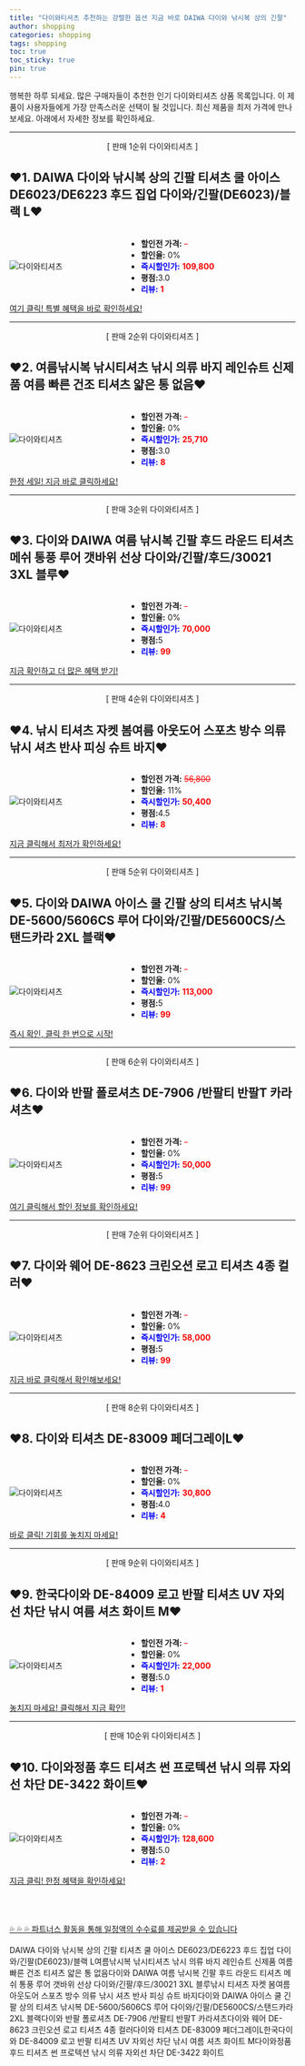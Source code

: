 ```yaml
---
title: "다이와티셔츠 추천하는 강렬한 옵션 지금 바로 DAIWA 다이와 낚시복 상의 긴팔"
author: shopping
categories: shopping
tags: shopping
toc: true
toc_sticky: true
pin: true
---
```

행복한 하루 되세요. 많은 구매자들이 추천한 인기 다이와티셔츠 상품 목록입니다. 이 제품이 사용자들에게 가장 만족스러운 선택이 될 것입니다. 최신 제품을 최저 가격에 만나보세요. 아래에서 자세한 정보를 확인하세요.

---
<p class="toplist" style="margin: 0 auto; display: block; width: fit-content;">[ 판매 1순위 다이와티셔츠 ]</p>

<h2><strong>❤️1. DAIWA 다이와 낚시복 상의 긴팔 티셔츠 쿨 아이스 DE6023/DE6223 후드 집업 다이와/긴팔(DE6023)/블랙 L❤️</strong></h2>

<div style="display: flex; align-items: center;">
    <div style="flex: 0.4;">
        <img src="https://thumbnail6.coupangcdn.com/thumbnails/remote/230x230ex/image/vendor_inventory/39c1/693121ae27412a5219574b2646004568f9ebf1f0162413ff7cb4b8f30c79.jpg" alt="다이와티셔츠" style="max-width: 100%;">
    </div>
    <div style="flex: 0.6; margin-left: 10px;">
        <ul>
            <li><strong>할인전 가격:</strong> <del style="color: red;">-</del></li>
            <li><strong>할인율:</strong> 0%</li>
            <li><span style='color:blue'><strong>즉시할인가:</strong></span> <span style='color:red'><strong>109,800</strong></span></li>
            <li><strong>평점:</strong>3.0</li>
            <li><span style='color:blue'><strong>리뷰:</strong></span> <span style='color:red'><strong>1</strong></span></li>
        </ul>
    </div>
</div>
<div class="center">
    <a href="https://selin100587001.github.io?lptag=AF9450613&subid=githubio&pageKey=8090691366&traceid=V0-153&itemId=22848932167&vendorItemId=89883614636" class="myButton">
        여기 클릭! 특별 혜택을 바로 확인하세요!
    </a>
</div>


---
<p class="toplist" style="margin: 0 auto; display: block; width: fit-content;">[ 판매 2순위 다이와티셔츠 ]</p>

<h2><strong>❤️2. 여름낚시복 낚시티셔츠 낚시 의류 바지 레인슈트 신제품 여름 빠른 건조 티셔츠 얇은 통 없음❤️</strong></h2>

<div style="display: flex; align-items: center;">
    <div style="flex: 0.4;">
        <img src="https://thumbnail10.coupangcdn.com/thumbnails/remote/230x230ex/image/vendor_inventory/93a1/08a38927c4996cd855b0e8aad54f3778975981a1a152a0a7b80005f2552f.jpg" alt="다이와티셔츠" style="max-width: 100%;">
    </div>
    <div style="flex: 0.6; margin-left: 10px;">
        <ul>
            <li><strong>할인전 가격:</strong> <del style="color: red;">-</del></li>
            <li><strong>할인율:</strong> 0%</li>
            <li><span style='color:blue'><strong>즉시할인가:</strong></span> <span style='color:red'><strong>25,710</strong></span></li>
            <li><strong>평점:</strong>3.0</li>
            <li><span style='color:blue'><strong>리뷰:</strong></span> <span style='color:red'><strong>8</strong></span></li>
        </ul>
    </div>
</div>
<div class="center">
    <a href="https://selin100587001.github.io?lptag=AF9450613&subid=githubio&pageKey=7391754470&traceid=V0-153&itemId=19112523982&vendorItemId=90479975410" class="myButton">
        한정 세일! 지금 바로 클릭하세요!
    </a>
</div>


---
<p class="toplist" style="margin: 0 auto; display: block; width: fit-content;">[ 판매 3순위 다이와티셔츠 ]</p>

<h2><strong>❤️3. 다이와 DAIWA 여름 낚시복 긴팔 후드 라운드 티셔츠 메쉬 통풍 루어 갯바위 선상 다이와/긴팔/후드/30021 3XL 블루❤️</strong></h2>

<div style="display: flex; align-items: center;">
    <div style="flex: 0.4;">
        <img src="https://thumbnail10.coupangcdn.com/thumbnails/remote/230x230ex/image/vendor_inventory/97c8/d2ae9dfe3eb33bcdb0de75d2a468ad4777edbfd68310968024b926a5f850.jpg" alt="다이와티셔츠" style="max-width: 100%;">
    </div>
    <div style="flex: 0.6; margin-left: 10px;">
        <ul>
            <li><strong>할인전 가격:</strong> <del style="color: red;">-</del></li>
            <li><strong>할인율:</strong> 0%</li>
            <li><span style='color:blue'><strong>즉시할인가:</strong></span> <span style='color:red'><strong>70,000</strong></span></li>
            <li><strong>평점:</strong>5</li>
            <li><span style='color:blue'><strong>리뷰:</strong></span> <span style='color:red'><strong>99</strong></span></li>
        </ul>
    </div>
</div>
<div class="center">
    <a href="https://selin100587001.github.io?lptag=AF9450613&subid=githubio&pageKey=8176535712&traceid=V0-153&itemId=23366469007&vendorItemId=90396782730" class="myButton">
        지금 확인하고 더 많은 혜택 받기!
    </a>
</div>


---
<p class="toplist" style="margin: 0 auto; display: block; width: fit-content;">[ 판매 4순위 다이와티셔츠 ]</p>

<h2><strong>❤️4. 낚시 티셔츠 자켓 봄여름 아웃도어 스포츠 방수 의류 낚시 셔츠 반사 피싱 슈트 바지❤️</strong></h2>

<div style="display: flex; align-items: center;">
    <div style="flex: 0.4;">
        <img src="https://thumbnail8.coupangcdn.com/thumbnails/remote/230x230ex/image/vendor_inventory/e72a/db0775df699f14ce1f8c626847fae0b5a629b9d5d33bd37f324e37dd2500.jpg" alt="다이와티셔츠" style="max-width: 100%;">
    </div>
    <div style="flex: 0.6; margin-left: 10px;">
        <ul>
            <li><strong>할인전 가격:</strong> <del style="color: red;">56,800</del></li>
            <li><strong>할인율:</strong> 11%</li>
            <li><span style='color:blue'><strong>즉시할인가:</strong></span> <span style='color:red'><strong>50,400</strong></span></li>
            <li><strong>평점:</strong>4.5</li>
            <li><span style='color:blue'><strong>리뷰:</strong></span> <span style='color:red'><strong>8</strong></span></li>
        </ul>
    </div>
</div>
<div class="center">
    <a href="https://selin100587001.github.io?lptag=AF9450613&subid=githubio&pageKey=7261312709&traceid=V0-153&itemId=18496103612&vendorItemId=85635534748" class="myButton">
        지금 클릭해서 최저가 확인하세요!
    </a>
</div>


---
<p class="toplist" style="margin: 0 auto; display: block; width: fit-content;">[ 판매 5순위 다이와티셔츠 ]</p>

<h2><strong>❤️5. 다이와 DAIWA 아이스 쿨 긴팔 상의 티셔츠 낚시복 DE-5600/5606CS 루어 다이와/긴팔/DE5600CS/스탠드카라 2XL 블랙❤️</strong></h2>

<div style="display: flex; align-items: center;">
    <div style="flex: 0.4;">
        <img src="https://thumbnail8.coupangcdn.com/thumbnails/remote/230x230ex/image/vendor_inventory/1d32/337091e220bfb3b845555e818b872c733bc8ebec50f44aa3fec0af423e88.jpg" alt="다이와티셔츠" style="max-width: 100%;">
    </div>
    <div style="flex: 0.6; margin-left: 10px;">
        <ul>
            <li><strong>할인전 가격:</strong> <del style="color: red;">-</del></li>
            <li><strong>할인율:</strong> 0%</li>
            <li><span style='color:blue'><strong>즉시할인가:</strong></span> <span style='color:red'><strong>113,000</strong></span></li>
            <li><strong>평점:</strong>5</li>
            <li><span style='color:blue'><strong>리뷰:</strong></span> <span style='color:red'><strong>99</strong></span></li>
        </ul>
    </div>
</div>
<div class="center">
    <a href="https://selin100587001.github.io?lptag=AF9450613&subid=githubio&pageKey=8159571079&traceid=V0-153&itemId=23257167161&vendorItemId=90289549901" class="myButton">
        즉시 확인, 클릭 한 번으로 시작!
    </a>
</div>


---
<p class="toplist" style="margin: 0 auto; display: block; width: fit-content;">[ 판매 6순위 다이와티셔츠 ]</p>

<h2><strong>❤️6. 다이와 반팔 폴로셔츠 DE-7906 /반팔티 반팔T 카라셔츠❤️</strong></h2>

<div style="display: flex; align-items: center;">
    <div style="flex: 0.4;">
        <img src="https://thumbnail6.coupangcdn.com/thumbnails/remote/230x230ex/image/vendor_inventory/86ac/1a27e01ded7825f3d1554590cdbca923f707fd7aed7314238d57b79982b4.jpeg" alt="다이와티셔츠" style="max-width: 100%;">
    </div>
    <div style="flex: 0.6; margin-left: 10px;">
        <ul>
            <li><strong>할인전 가격:</strong> <del style="color: red;">-</del></li>
            <li><strong>할인율:</strong> 0%</li>
            <li><span style='color:blue'><strong>즉시할인가:</strong></span> <span style='color:red'><strong>50,000</strong></span></li>
            <li><strong>평점:</strong>5</li>
            <li><span style='color:blue'><strong>리뷰:</strong></span> <span style='color:red'><strong>99</strong></span></li>
        </ul>
    </div>
</div>
<div class="center">
    <a href="https://selin100587001.github.io?lptag=AF9450613&subid=githubio&pageKey=7823798590&traceid=V0-153&itemId=21258501362&vendorItemId=88318891395" class="myButton">
        여기 클릭해서 할인 정보를 확인하세요!
    </a>
</div>


---
<p class="toplist" style="margin: 0 auto; display: block; width: fit-content;">[ 판매 7순위 다이와티셔츠 ]</p>

<h2><strong>❤️7. 다이와 웨어 DE-8623 크린오션 로고 티셔츠 4종 컬러❤️</strong></h2>

<div style="display: flex; align-items: center;">
    <div style="flex: 0.4;">
        <img src="https://thumbnail9.coupangcdn.com/thumbnails/remote/230x230ex/image/vendor_inventory/cde6/1866c4529612b7e8b57ff7899b163f75fbc91827bbb74db407a78a036805.jpg" alt="다이와티셔츠" style="max-width: 100%;">
    </div>
    <div style="flex: 0.6; margin-left: 10px;">
        <ul>
            <li><strong>할인전 가격:</strong> <del style="color: red;">-</del></li>
            <li><strong>할인율:</strong> 0%</li>
            <li><span style='color:blue'><strong>즉시할인가:</strong></span> <span style='color:red'><strong>58,000</strong></span></li>
            <li><strong>평점:</strong>5</li>
            <li><span style='color:blue'><strong>리뷰:</strong></span> <span style='color:red'><strong>99</strong></span></li>
        </ul>
    </div>
</div>
<div class="center">
    <a href="https://selin100587001.github.io?lptag=AF9450613&subid=githubio&pageKey=7262572264&traceid=V0-153&itemId=18502480490&vendorItemId=85641684587" class="myButton">
        지금 바로 클릭해서 확인해보세요!
    </a>
</div>


---
<p class="toplist" style="margin: 0 auto; display: block; width: fit-content;">[ 판매 8순위 다이와티셔츠 ]</p>

<h2><strong>❤️8. 다이와 티셔츠 DE-83009 페더그레이L❤️</strong></h2>

<div style="display: flex; align-items: center;">
    <div style="flex: 0.4;">
        <img src="https://thumbnail7.coupangcdn.com/thumbnails/remote/230x230ex/image/vendor_inventory/40df/2a177202b3a98be58f908f24141801bdc1c9d440443d9038e54d50ad7209.jpg" alt="다이와티셔츠" style="max-width: 100%;">
    </div>
    <div style="flex: 0.6; margin-left: 10px;">
        <ul>
            <li><strong>할인전 가격:</strong> <del style="color: red;">-</del></li>
            <li><strong>할인율:</strong> 0%</li>
            <li><span style='color:blue'><strong>즉시할인가:</strong></span> <span style='color:red'><strong>30,800</strong></span></li>
            <li><strong>평점:</strong>4.0</li>
            <li><span style='color:blue'><strong>리뷰:</strong></span> <span style='color:red'><strong>4</strong></span></li>
        </ul>
    </div>
</div>
<div class="center">
    <a href="https://selin100587001.github.io?lptag=AF9450613&subid=githubio&pageKey=1547747364&traceid=V0-153&itemId=2649478150&vendorItemId=70640109266" class="myButton">
        바로 클릭! 기회를 놓치지 마세요!
    </a>
</div>


---
<p class="toplist" style="margin: 0 auto; display: block; width: fit-content;">[ 판매 9순위 다이와티셔츠 ]</p>

<h2><strong>❤️9. 한국다이와 DE-84009 로고 반팔 티셔츠 UV 자외선 차단 낚시 여름 셔츠 화이트 M❤️</strong></h2>

<div style="display: flex; align-items: center;">
    <div style="flex: 0.4;">
        <img src="https://thumbnail6.coupangcdn.com/thumbnails/remote/230x230ex/image/vendor_inventory/781c/a01cc034a8f4773be94ceada6e89859d821bc87d379e8f92b9ec73723dbd.jpeg" alt="다이와티셔츠" style="max-width: 100%;">
    </div>
    <div style="flex: 0.6; margin-left: 10px;">
        <ul>
            <li><strong>할인전 가격:</strong> <del style="color: red;">-</del></li>
            <li><strong>할인율:</strong> 0%</li>
            <li><span style='color:blue'><strong>즉시할인가:</strong></span> <span style='color:red'><strong>22,000</strong></span></li>
            <li><strong>평점:</strong>5.0</li>
            <li><span style='color:blue'><strong>리뷰:</strong></span> <span style='color:red'><strong>1</strong></span></li>
        </ul>
    </div>
</div>
<div class="center">
    <a href="https://selin100587001.github.io?lptag=AF9450613&subid=githubio&pageKey=8000466915&traceid=V0-153&itemId=22277399194&vendorItemId=89323021681" class="myButton">
        놓치지 마세요! 클릭해서 지금 확인!
    </a>
</div>


---
<p class="toplist" style="margin: 0 auto; display: block; width: fit-content;">[ 판매 10순위 다이와티셔츠 ]</p>

<h2><strong>❤️10. 다이와정품 후드 티셔츠 썬 프로텍션 낚시 의류 자외선 차단 DE-3422 화이트❤️</strong></h2>

<div style="display: flex; align-items: center;">
    <div style="flex: 0.4;">
        <img src="https://thumbnail9.coupangcdn.com/thumbnails/remote/230x230ex/image/vendor_inventory/41e7/f8f5381fb534f12345248ab44b3950b263f1b8bab6e51226829aefa82579.jpg" alt="다이와티셔츠" style="max-width: 100%;">
    </div>
    <div style="flex: 0.6; margin-left: 10px;">
        <ul>
            <li><strong>할인전 가격:</strong> <del style="color: red;">-</del></li>
            <li><strong>할인율:</strong> 0%</li>
            <li><span style='color:blue'><strong>즉시할인가:</strong></span> <span style='color:red'><strong>128,600</strong></span></li>
            <li><strong>평점:</strong>5.0</li>
            <li><span style='color:blue'><strong>리뷰:</strong></span> <span style='color:red'><strong>2</strong></span></li>
        </ul>
    </div>
</div>
<div class="center">
    <a href="https://selin100587001.github.io?lptag=AF9450613&subid=githubio&pageKey=7534539909&traceid=V0-153&itemId=19791671741&vendorItemId=90666278341" class="myButton">
        지금 클릭! 한정 혜택을 확인하세요!
    </a>
</div>

<br><br><br>[💦 💦 💦 파트너스 활동을 통해 일정액의 수수료를 제공받을 수 있습니다](https://link.coupang.com/a/bcpT2c)<br><br>DAIWA 다이와 낚시복 상의 긴팔 티셔츠 쿨 아이스 DE6023/DE6223 후드 집업 다이와/긴팔(DE6023)/블랙 L여름낚시복 낚시티셔츠 낚시 의류 바지 레인슈트 신제품 여름 빠른 건조 티셔츠 얇은 통 없음다이와 DAIWA 여름 낚시복 긴팔 후드 라운드 티셔츠 메쉬 통풍 루어 갯바위 선상 다이와/긴팔/후드/30021 3XL 블루낚시 티셔츠 자켓 봄여름 아웃도어 스포츠 방수 의류 낚시 셔츠 반사 피싱 슈트 바지다이와 DAIWA 아이스 쿨 긴팔 상의 티셔츠 낚시복 DE-5600/5606CS 루어 다이와/긴팔/DE5600CS/스탠드카라 2XL 블랙다이와 반팔 폴로셔츠 DE-7906 /반팔티 반팔T 카라셔츠다이와 웨어 DE-8623 크린오션 로고 티셔츠 4종 컬러다이와 티셔츠 DE-83009 페더그레이L한국다이와 DE-84009 로고 반팔 티셔츠 UV 자외선 차단 낚시 여름 셔츠 화이트 M다이와정품 후드 티셔츠 썬 프로텍션 낚시 의류 자외선 차단 DE-3422 화이트